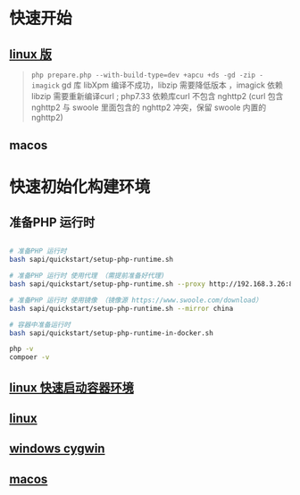 # 快速开始

## [linux 版](./linux/linux/README.md)

> `php prepare.php --with-build-type=dev +apcu +ds -gd -zip -imagick`
> gd 库 libXpm 编译不成功，libzip 需要降低版本 ，imagick 依赖libzip
> 需要重新编译curl ; php7.33 依赖库curl 不包含 nghttp2
> (curl 包含nghttp2 与 swoole 里面包含的 nghttp2 冲突，保留 swoole 内置的nghttp2)

## macos

# 快速初始化构建环境

## 准备PHP 运行时

```bash

# 准备PHP 运行时
bash sapi/quickstart/setup-php-runtime.sh

# 准备PHP 运行时 使用代理 （需提前准备好代理)
bash sapi/quickstart/setup-php-runtime.sh --proxy http://192.168.3.26:8015

# 准备PHP 运行时 使用镜像 （镜像源 https://www.swoole.com/download）
bash sapi/quickstart/setup-php-runtime.sh --mirror china

# 容器中准备运行时
bash sapi/quickstart/setup-php-runtime-in-docker.sh

php -v
compoer -v


```

## [linux 快速启动容器环境](linux/README.md)

## [linux](../../docs/linux.md)

## [windows cygwin](../../docs/Cygwin.md)

## [macos ](../../docs/macOS.md)



